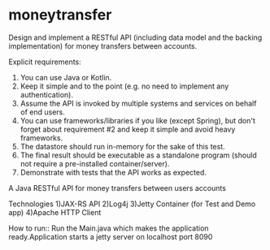 # moneytransfer
 Design and implement a RESTful API (including data model and the backing implementation) for
money transfers between accounts.

 Explicit requirements:
1. You can use Java or Kotlin.
2. Keep it simple and to the point (e.g. no need to implement any authentication).
3. Assume the API is invoked by multiple systems and services on behalf of end users.
4. You can use frameworks/libraries if you like (except Spring), but don't forget about
requirement #2 and keep it simple and avoid heavy frameworks.
5. The datastore should run in-memory for the sake of this test.
6. The final result should be executable as a standalone program (should not require a
pre-installed container/server).
7. Demonstrate with tests that the API works as expected.


A Java RESTful API for money transfers between users accounts

Technologies
1)JAX-RS API
2)Log4j
3)Jetty Container (for Test and Demo app)
4)Apache HTTP Client

How to run::
Run the Main.java which makes the application ready.Application starts a jetty server on localhost port 8090
